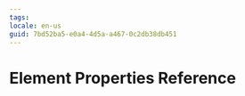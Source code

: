 ```yaml
---
tags: 
locale: en-us
guid: 7bd52ba5-e0a4-4d5a-a467-0c2db38db451
---
```


# Element Properties Reference
